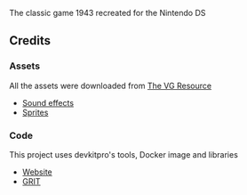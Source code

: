 The classic game 1943 recreated for the Nintendo DS

## Credits
### Assets
All the assets were downloaded from [The VG Resource](https://www.vg-resource.com)

 * [Sound effects](https://www.sounds-resource.com/arcade/1943thebattleofmidway/)
 * [Sprites](https://www.spriters-resource.com/arcade/1943thebattleofmidway/)

### Code
This project uses devkitpro's tools, Docker image and libraries
* [Website](https://devkitpro.org)
* [GRIT](http://www.coranac.com/projects/grit/)
